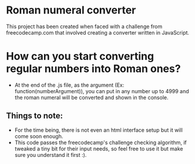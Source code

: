 # Roman numeral converter

This project has been created when faced with a challenge from freecodecamp.com that involved creating a converter written in JavaScript.

# How can you start converting regular numbers into Roman ones?

  - At the end of the .js file, as the argument (Ex: function(numberArgument)), you can put in any number up to 4999 and the roman numeral will be converted and shown in the console.
## Things to note:
  - For the time being, there is not even an html interface setup but it will come soon enough.
  - This code passes the freecodecamp's challenge checking algorithm, if tweaked a tiny bit for their input needs, so feel free to use it but make sure you understand it first :).

